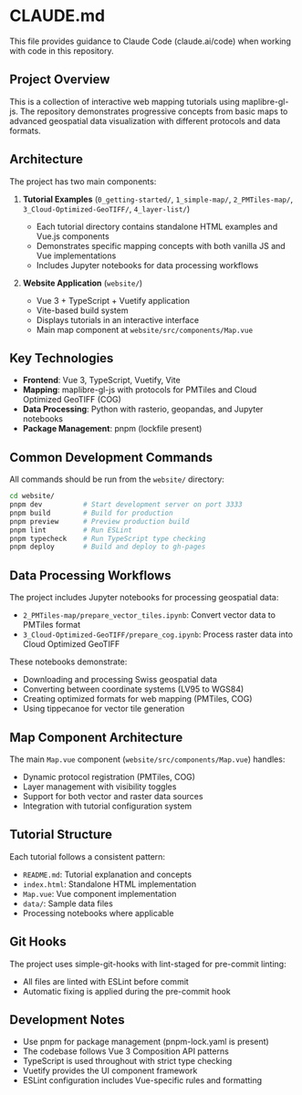 # CLAUDE.md

This file provides guidance to Claude Code (claude.ai/code) when working with code in this repository.

## Project Overview

This is a collection of interactive web mapping tutorials using maplibre-gl-js. The repository demonstrates progressive concepts from basic maps to advanced geospatial data visualization with different protocols and data formats.

## Architecture

The project has two main components:

1. **Tutorial Examples** (`0_getting-started/`, `1_simple-map/`, `2_PMTiles-map/`, `3_Cloud-Optimized-GeoTIFF/`, `4_layer-list/`)
   - Each tutorial directory contains standalone HTML examples and Vue.js components
   - Demonstrates specific mapping concepts with both vanilla JS and Vue implementations
   - Includes Jupyter notebooks for data processing workflows

2. **Website Application** (`website/`)
   - Vue 3 + TypeScript + Vuetify application
   - Vite-based build system
   - Displays tutorials in an interactive interface
   - Main map component at `website/src/components/Map.vue`

## Key Technologies

- **Frontend**: Vue 3, TypeScript, Vuetify, Vite
- **Mapping**: maplibre-gl-js with protocols for PMTiles and Cloud Optimized GeoTIFF (COG)
- **Data Processing**: Python with rasterio, geopandas, and Jupyter notebooks
- **Package Management**: pnpm (lockfile present)

## Common Development Commands

All commands should be run from the `website/` directory:

```bash
cd website/
pnpm dev          # Start development server on port 3333
pnpm build        # Build for production
pnpm preview      # Preview production build
pnpm lint         # Run ESLint
pnpm typecheck    # Run TypeScript type checking
pnpm deploy       # Build and deploy to gh-pages
```

## Data Processing Workflows

The project includes Jupyter notebooks for processing geospatial data:

- `2_PMTiles-map/prepare_vector_tiles.ipynb`: Convert vector data to PMTiles format
- `3_Cloud-Optimized-GeoTIFF/prepare_cog.ipynb`: Process raster data into Cloud Optimized GeoTIFF

These notebooks demonstrate:
- Downloading and processing Swiss geospatial data
- Converting between coordinate systems (LV95 to WGS84)
- Creating optimized formats for web mapping (PMTiles, COG)
- Using tippecanoe for vector tile generation

## Map Component Architecture

The main `Map.vue` component (`website/src/components/Map.vue`) handles:
- Dynamic protocol registration (PMTiles, COG)
- Layer management with visibility toggles
- Support for both vector and raster data sources
- Integration with tutorial configuration system

## Tutorial Structure

Each tutorial follows a consistent pattern:
- `README.md`: Tutorial explanation and concepts
- `index.html`: Standalone HTML implementation
- `Map.vue`: Vue component implementation
- `data/`: Sample data files
- Processing notebooks where applicable

## Git Hooks

The project uses simple-git-hooks with lint-staged for pre-commit linting:
- All files are linted with ESLint before commit
- Automatic fixing is applied during the pre-commit hook

## Development Notes

- Use pnpm for package management (pnpm-lock.yaml is present)
- The codebase follows Vue 3 Composition API patterns
- TypeScript is used throughout with strict type checking
- Vuetify provides the UI component framework
- ESLint configuration includes Vue-specific rules and formatting